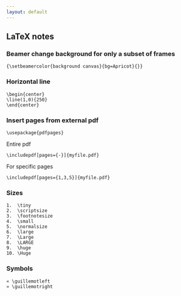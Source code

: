 ```yaml
---
layout: default
---
```


## LaTeX notes

### Beamer change background for only a subset of frames

    {\setbeamercolor{background canvas}{bg=Apricot}{}}

### Horizontal line

    \begin{center}
    \line(1,0){250}
    \end{center}


### Insert pages from external pdf

    \usepackage{pdfpages}

Entire pdf
    
    \includepdf[pages={-}]{myfile.pdf}

For specific pages

    \includepdf[pages={1,3,5}]{myfile.pdf}

### Sizes

	1.	\tiny
	2.	\scriptsize
	3.	\footnotesize
	4.	\small
	5.	\normalsize
	6.	\large
	7.	\Large
	8.	\LARGE
	9.	\huge
	10.	\Huge

### Symbols

    « \guillemotleft
    » \guillemotright
